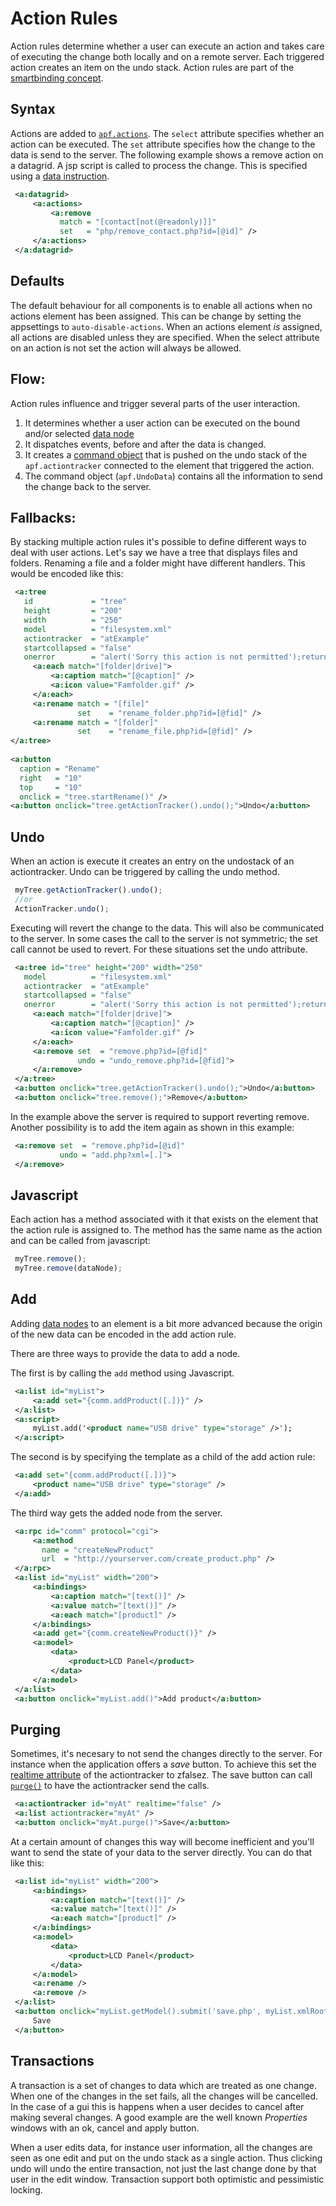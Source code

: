 # Action Rules

Action rules determine whether a user can execute an action and
takes care of executing the change both locally and on a remote server. Each
triggered action creates an item on the undo stack.
Action rules are part of the [smartbinding concept](./smartbinding.html).

## Syntax

Actions are added to [`apf.actions`](./actions.html). The `select` attribute specifies
whether an action can be executed. The `set` attribute specifies how the change
to the data is send to the server. The following example shows a remove 
action on a datagrid. A jsp script is called to process the change. This is
specified using a [data instruction](./datainstruction.html).

```xml
 <a:datagrid>
     <a:actions>
         <a:remove 
           match = "[contact[not(@readonly)]]" 
           set   = "php/remove_contact.php?id=[@id]" />
     </a:actions>
 </a:datagrid>
```

## Defaults

The default behaviour for all components is to enable all actions when no
actions element has been assigned. This can be change by setting the appsettings to `auto-disable-actions`. When an actions
element _is_ assigned, all actions are disabled unless they are specified.
When the select attribute on an action is not set the action will always be
allowed. 

## Flow:
Action rules influence and trigger several parts of the user interaction. 

1. It determines whether a user action can be executed on the bound and/or 
     selected [data node](./datanode.html)
2. It dispatches events, before and after the data is changed.
3. It creates a [command object](http://en.wikipedia.org/wiki/Command_pattern)
     that is pushed on the undo stack of the `apf.actiontracker`
     connected to the element that triggered the action.
4. The command object (`apf.UndoData`) contains all the 
     information to send the change back to the server.

## Fallbacks:

By stacking multiple action rules it's possible to define different ways to
deal with user actions. Let's say we have a tree that displays
files and folders. Renaming a file and a folder might have different handlers. 
This would be encoded like this:

```xml
 <a:tree 
   id             = "tree" 
   height         = "200" 
   width          = "250"
   model          = "filesystem.xml"
   actiontracker  = "atExample"
   startcollapsed = "false" 
   onerror        = "alert('Sorry this action is not permitted');return false">
     <a:each match="[folder|drive]">
         <a:caption match="[@caption]" />
         <a:icon value="Famfolder.gif" />
     </a:each>
     <a:rename match = "[file]"   
               set    = "rename_folder.php?id=[@fid]" />
     <a:rename match = "[folder]" 
               set    = "rename_file.php?id=[@fid]" />
</a:tree>
      
<a:button 
  caption = "Rename"
  right   = "10" 
  top     = "10"
  onclick = "tree.startRename()" />
<a:button onclick="tree.getActionTracker().undo();">Undo</a:button>
```

## Undo
When an action is execute it creates an entry on the undostack of an 
actiontracker. Undo can be triggered by calling the undo method.

```javascript
 myTree.getActionTracker().undo();
 //or
 ActionTracker.undo();
```

Executing will revert the change to the data. This will also be communicated
to the server. In some cases the call to the server is not symmetric; the set
call cannot be used to revert. For these situations set the undo attribute.

```xml
 <a:tree id="tree" height="200" width="250"
   model          = "filesystem.xml"
   actiontracker  = "atExample"
   startcollapsed = "false" 
   onerror        = "alert('Sorry this action is not permitted');return false">
     <a:each match="[folder|drive]">
         <a:caption match="[@caption]" />
         <a:icon value="Famfolder.gif" />
     </a:each>
     <a:remove set  = "remove.php?id=[@fid]"
               undo = "undo_remove.php?id=[@fid]">
     </a:remove>
 </a:tree>
 <a:button onclick="tree.getActionTracker().undo();">Undo</a:button>
 <a:button onclick="tree.remove();">Remove</a:button>
```

In the example above the server is required to support reverting remove. 
Another possibility is to add the item again as shown in this example:

```xml
 <a:remove set  = "remove.php?id=[@id]"
           undo = "add.php?xml=[.]">
 </a:remove>
```

## Javascript

Each action has a method associated with it that exists on the element that
the action rule is assigned to. The method has the same name as the action 
and can be called from javascript:

```javascript
 myTree.remove();
 myTree.remove(dataNode);
```

## Add

Adding [data nodes](./datanode.html) to an element is a bit more advanced because the origin of
the new data can be encoded in the add action rule. 

There are three ways to provide the data to add a node. 

The first is by calling the `add` method using Javascript.

```xml
 <a:list id="myList">
     <a:add set="{comm.addProduct([.])}" />
 </a:list>
 <a:script>
     myList.add('<product name="USB drive" type="storage" />');
 </a:script>
```

The second is by specifying the template as a child of the add action rule:

```xml
 <a:add set="{comm.addProduct([.])}">
     <product name="USB drive" type="storage" />
 </a:add>
```

The third way gets the added node from the server.

```xml
 <a:rpc id="comm" protocol="cgi">
     <a:method 
       name = "createNewProduct" 
       url  = "http://yourserver.com/create_product.php" />
 </a:rpc>
 <a:list id="myList" width="200">
     <a:bindings>
         <a:caption match="[text()]" />
         <a:value match="[text()]" />
         <a:each match="[product]" />
     </a:bindings>
     <a:add get="{comm.createNewProduct()}" />
     <a:model>
         <data>
             <product>LCD Panel</product>
         </data>
     </a:model>
 </a:list>
 <a:button onclick="myList.add()">Add product</a:button>
```

## Purging

Sometimes, it's necesary to not send the changes directly to the server. For
instance when the application offers a _save_ button. To achieve this
set the [realtime attribute](./actiontracker.html#realtime)
of the actiontracker to zfalsez. The save button can call [`purge()`](./actiontracker.html#purge)
to have the 
actiontracker send the calls.

```xml
 <a:actiontracker id="myAt" realtime="false" />
 <a:list actiontracker="myAt" />
 <a:button onclick="myAt.purge()">Save</a:button>
```

At a certain amount of changes this way will become inefficient and 
you'll want to send the state of your data to the server directly. You can
do that like this:

```xml
 <a:list id="myList" width="200">
     <a:bindings>
         <a:caption match="[text()]" />
         <a:value match="[text()]" />
         <a:each match="[product]" />
     </a:bindings>
     <a:model>
         <data>
             <product>LCD Panel</product>
         </data>
     </a:model>
     <a:rename />
     <a:remove />
 </a:list>
 <a:button onclick="myList.getModel().submit('save.php', myList.xmlRoot)">
     Save
 </a:button>
```

## Transactions

A transaction is a 
set of changes to data which are treated as one change. When one of the 
changes in the set fails, all the changes will be cancelled. In the case of
a gui this is happens when a user decides to cancel after 
making several changes. A good example are the well known _Properties_
windows with an ok, cancel and apply button. 

When a user edits data, for instance user information, all the changes are
seen as one edit and put on the undo stack as a single action. Thus clicking
undo will undo the entire transaction, not just the last change done by that
user in the edit window. Transaction support both optimistic and pessimistic 
locking. 